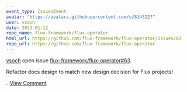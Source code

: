 ```yaml
---
event_type: IssuesEvent
avatar: "https://avatars.githubusercontent.com/u/814322?"
user: vsoch
date: 2023-01-12
repo_name: flux-framework/flux-operator
html_url: https://github.com/flux-framework/flux-operator/issues/63
repo_url: https://github.com/flux-framework/flux-operator
---
```


<a href='https://github.com/vsoch' target='_blank'>vsoch</a> open issue <a href='https://github.com/flux-framework/flux-operator/issues/63' target='_blank'>flux-framework/flux-operator#63</a>.

<p>Refactor docs design to match new design decision for Flux projects!</p><small>...</small><a href='https://github.com/flux-framework/flux-operator/issues/63' target='_blank'>View Comment</a>